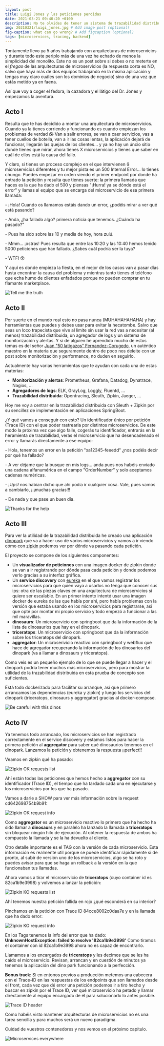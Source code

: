 ```yaml
---
layout: post
title: Luigi Jones y las peticiones perdidas
date: 2021-03-21 09:40:20 +0100
description: No te olvides de tener un sistema de trazabilidad distribuida en tu arquitectura de microservicios # Add post description (optional)
img: 20210321/luigi_jones.jpg # Add image post (optional)
fig-caption: what can go wrong? # Add figcaption (optional)
tags: [microservices, tracing, backend]
--- 
```


Tontamente llevo ya 5 años trabajando con arquitecturas de microservicios y durante todo este periplo más de una vez he echado de menos la simplicidad del monolito. Este no es un post sobre si debes o no meterte en el *fregao* de las arquitecturas de microservicios (la respuesta corta es NO, salvo que haya más de dos equipos trabajando en la misma aplicación y tengas muy claro cuáles son los dominios de negocio) sino de una vez que estás metido ya en faena. 

Así que voy a coger el fedora, la cazadora y el látigo del Dr. Jones y empezamos la aventura.

## Acto I
Resulta que te has decidido a montar una arquitectura de microservicios. Cuando ya la tienes corriendo y funcionando es cuando empiezan los problemas de verdad :scream: Van a salir errores, se van a caer servicios, vas a tener cuellos de botella, van a ir las cosas lentas, la aplicación dejará de funcionar, llegarán las quejas de los clientes... y ya no hay un úncio sitio donde tienes que mirar, ahora tienes X microservicios y tienes que saber en cuál de ellos está la causa del fallo.

Y claro, si tienes un proceso complejo en el que intervienen 6 microservicios diferentes y tu mejor pista es un 500 Internal Error... lo tienes chungo.
Puedes empezar en orden viendo el primer endpoint por donde ha entrado la petición y resulta que tienes suerte: la primera llamada que haces es la que ha dado el 500 y piensas "¡Hurra! ya se dónde está el error" y llamas al equipo que se encarga del microservicio de esa primera llamada:

\- ¡Hola! Cuando os llamamos estáis dando un error, ¿podéis mirar a ver qué está pasando?

\-  Anda, ¿ha fallado algo? primera noticia que tenemos. ¿Cuándo ha pasado?"

\- Pues ha sido sobre las 10 y media de hoy, hora zulú.

\- Mmm... ¡ostras! Pues resulta que entre las 10:20 y las 10:40 hemos tenido 5000 peticiones que han fallado. ¿Sabes cuál podría ser la tuya?

\- WTF! :dizzy_face:

Y aquí es donde empieza la fiesta, en el mejor de los casos van a pasar días hasta encontrar la causa del problema y mientras tanto tienes el teléfono que echa humo de clientes enfadados porque no pueden comprar en tu flamante marketplace.

![Tell me the truth]({{site.image_url}}/20210321/luigi_jones_punching.jpg)

## Acto II
Por suerte en el mundo real esto no pasa nunca (MUHAHAHAHAHA) y hay herramientas que puedes y debes usar para evitar la hecatombe.
Salvo que seas un loco trapecista que vive al límite sin usar la red vas a necesitar (al menos) trazabilidad distribuida, un agregador de logs y un sistema de monitorización y alertas. Y si de alguien he aprendido mucho de estos temas es del señor [Juan "50 latigazos" Fernandez-Corugedo](https://jfcorugedo.github.io/), un auténtico maestro en la materia que seguramente dentro de poco nos deleite con un post sobre monitorización y performance, no duden en seguirlo.

Actualmente hay varias herramientas que te ayudan con cada una de estas materias: 
 * **Monitorización y alertas**: Prometheus, Grafana, Datadog, Dynatrace, Nagios, ...
 * **Agregadores de logs**: ELK, GrayLog, Loggly, Fluentd, ...
 *  **Trazabilidad distribuida**: Opentracing, Sleuth, Zipkin, Jaeger, ...

 Hoy me voy a centrar en la trazabilidad distribuida con Sleuth + Zipkin por su sencillez de implementación en aplicaciones SpringBoot.

 ¿Y qué vamos a conseguir con esto? Un identificador único por petición (Trace ID) con el que poder rastrearla por distintos microservicios. De este modo la próxima vez que algo falle, cogerás tu identificador, entrarás en la heramienta de trazabilidad, verás el microservicio que ha desencadenado el error y llamarás directamente a ese equipo:
 
 \- Hola, tenemos un error en la petición "xa12345-feeedd" ¿nos podéis decir por qué ha fallado?

 \- A ver déjame que la busque en mis logs... anda pues nos habéis enviado una cadena alfanumérica en el campo "OrderNumber" y solo aceptamos cadenas numéricas.

 \- ¡Ups! nos habían dicho que ahí podía ir cualquier cosa. Vale, pues vamos a cambiarlo, ¡¡¡muchas gracias!!!

 \- De nada y que pase un buen día.


![Thanks for the help]({{site.image_url}}/20210321/luigi_jones_handshake.jpg)

## Acto III

Para ver la utilidad de la trazabilidad distribuida he creado una aplicación [dinopark](https://github.com/fundyc/dinopark) que va a hacer uso de varios microservicios y vamos a ir viendo cómo con [zipkin](https://zipkin.io/) podemos ver por dónde va pasando cada petición.

El proyecto se compone de los siguientes componentes:
* Un **visualizador de peticiones** con una imagen docker de zipkin donde se van a ir registrando por dónde pasa cada petición y donde podemos verlo gracias a su interfaz gráfica.
* Un **service discovery** con [eureka](https://github.com/Netflix/eureka) en el que vamos registrar los microservicios para que quien vaya a usarlos no tenga que conocer sus ips: otra de las piezas claves en una arquitectura de microservicios si quiere ser escalable. En un primer intento intenté usar una imagen docker de eureka de las que había por ahí, pero había problemas con la versión que estaba usando en los microservicios para registrarse, así que opté por montar mi propio servicio y todo empezó a funcionar a las mil maravillas.
* **dinosaurs**: Un microservicio con springboot que da la información de la lista de dinosaurios que hay en el dinopark.
* **triceratops**: Un microservicio con springboot que da la información sobre los triceratops del dinopark.
* **aggregator**: Un microserivicio reactivo con springboot y webflux que hace de agregador recuperando la información de los dinosarios del dinopark (va a llamar a dinosaurs y triceratops).

Como veis es un pequeño ejemplo de lo que se puede llegar a hacer y el dinopark podría tener muchos más microservicios, pero para mostrar la utilidad de la trazabilidad distribuida en esta prueba de concepto son suficientes.

Está todo dockerizado para facilitar su arranque, así que primero arrancamos las dependencias (eureka y zipkin) y luego los servicios del dinopark (triceratops, dinosaurs y aggregator) gracias al docker-compose.

![Be careful with this dinos]({{site.image_url}}/20210321/luigi_jones_dinos.jpg)

## Acto IV

Ya tenemos todo arrancado, los microservicios se han registrado correctamente en el service discovery y estamos listos para hacer la primera petición al **aggregator** para saber qué dinosaurios tenemos en el dinopark. Lanzamos la petición y obtenemos la respuesta ¡¡perfect!!

Veamos en zipkin qué ha pasado:

![Zipkin OK requests list]({{site.image_url}}/20210321/zipkin_list_ok.png)

Ahí están todas las peticiones que hemos hecho a **aggregator** con su identificador (Trace ID), el tiempo que ha tardado cada una en ejecutarse y los microservicios por los que ha pasado.

Vamos a darle a SHOW para ver más información sobre la request cd642698754b9b91:

![Zipkin OK request info]({{site.image_url}}/20210321/zipkin_request_ok.png)

Como **aggregator** es un microservicio reactivo lo primero que ha hecho ha sido llamar a **dinosaurs** y en paralelo ha lanzado la llamada a **triceratops** sin bloquear ningún hilo de ejecución. Al obtener la respuesta de ambos ha compuesto la llamada y se la ha devuelto al cliente.

Otro detalle importante es el TAG con la versión de cada microservicio. Esta información es realmente util porque se puede identificar rápidamente si de pronto, al subir de versión uno de los microservicios, algo se ha roto y puedes avisar para que se haga un rollback a la versión en la que funcionaban tus llamadas.

Ahora vamos a tirar el microservicio de **triceratops** (cuyo container id es 82ca1b9e3998) y volvemos a lanzar la petición:

![Zipkin KO requests list]({{site.image_url}}/20210321/zipkin_list_ko.png)

Ahí tenemos nuestra petición fallida en rojo ¿qué esconderá en su interior?

Pinchamos en la petición con Trace ID 84cce8002c0daa7e y en la llamada que ha dado error:

![Zipkin KO request info]({{site.image_url}}/20210321/zipkin_request_ko.png)

En los Tags tenemos la info del error que ha dado: **UnknownHostException: failed to resolve '82ca1b9e3998'** Como tiramos el container con id 82ca1b9e3998 ahora no es capaz de encontrarlo.

Llamamos a los encargados de **triceratops** y les decimos que se les ha caido el microservicio. Revisan, arrancan y en cuestión de minutos ya tenemos la aplicación del dino park funcionando a la perfección.

**Bonus track**: Si en entonos previos a producción metemos una cabecera con el Trace-ID en las respuestas de los endpoints que son llamados desde el front, cada vez que dé error una petición podemos ir a tiro hecho y buscar en zipkin por el Trace ID, ver qué microservicio ha petado y llamar directamente al equipo encargado de él para solucionarlo lo antes posible.

![Trace ID header]({{site.image_url}}/20210321/header_traceid.png)

Como habéis visto mantener arquitecturas de microservicios no es una tarea sencilla y para muchos será un nuevo paradigma. 

Cuidad de vuestros contenedores y nos vemos en el próximo capítulo.

![Microservices everywhere]({{site.image_url}}/20210321/luigi_jones_microservices.jpg)

